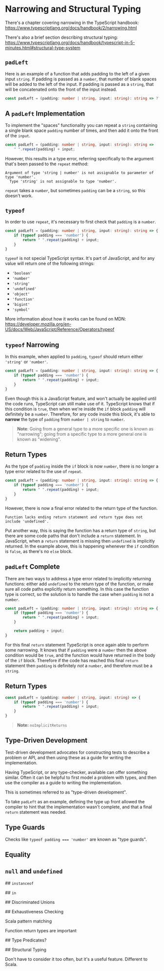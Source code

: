 # Narrowing and Structural Typing

There's a chapter covering narrowing in the TypeScript handbook: https://www.typescriptlang.org/docs/handbook/2/narrowing.html

There's also a brief section describing structural typing: https://www.typescriptlang.org/docs/handbook/typescript-in-5-minutes.html#structural-type-system

## `padLeft`

Here is an example of a function that adds padding to the left of a given input `string`. If padding is passed as a `number`, that number of blank spaces will be added to the left of the input. If padding is passed as a `string`, that will be concatenated onto the front of the input instead.

```ts
const padLeft = (padding: number | string, input: string): string => ???
```

## A `padLeft` Implementation

To implement the "spaces" functionality you can repeat a `string` containing a single blank space `padding` number of times, and then add it onto the front of the `input`.

```ts
const padLeft = (padding: number | string, input: string): string =>
    " ".repeat(padding) + input;
```

However, this results in a type error, referring specifically to the argument that's been passed to the `repeat` method:

```
Argument of type 'string | number' is not assignable to parameter of type 'number'.
  Type 'string' is not assignable to type 'number'.
```

`repeat` takes a `number`, but sometimes `padding` can be a `string`, so this doesn't work.

## `typeof`

In order to use `repeat`, it's necessary to first check that `padding` is a `number`.

```ts
const padLeft = (padding: number | string, input: string): string => {
    if (typeof padding === 'number') {
        return " ".repeat(padding) + input;
    }
}
```

`typeof` is not special TypeScript syntax. It's part of JavaScript, and for any value will return one of the following strings:

- `'boolean'`
- `'number'`
- `'string'`
- `'undefined'`
- `'object'`
- `'function'`
- `'bigint'`
- `'symbol'`

More information about how it works can be found on MDN: https://developer.mozilla.org/en-US/docs/Web/JavaScript/Reference/Operators/typeof

## `typeof` Narrowing

In this example, when applied to `padding`, `typeof` should return either `'string'` or `'number'`.

```ts
const padLeft = (padding: number | string, input: string): string => {
    if (typeof padding === 'number') {
        return " ".repeat(padding) + input;
    }
}
```

Even though this is a JavaScript feature, and won't actually be applied until the code runs, TypeScript can still make use of it. TypeScript knows that if this condition is `true`, then when we're inside the `if` block `padding` will definitely be a `number`. Therefore, for any code inside this block, it's able to **narrow** the type of `padding` from `number | string` to `number`.

> **Note**: Going from a general type to a more specific one is known as "narrowing"; going from a specific type to a more general one is known as "widening".

## Return Types

As the type of `padding` inside the `if` block is now `number`, there is no longer a type error related to the use of `repeat`.

```ts
const padLeft = (padding: number | string, input: string): string => {
    if (typeof padding === 'number') {
        return " ".repeat(padding) + input;
    }
}
```

However, there is now a final error related to the return type of the function.

```
Function lacks ending return statement and return type does not include 'undefined'.
```

Put another way, this is saying the function has a return type of `string`, but there are some code paths that don't include a `return` statement. In JavaScript, when a `return` statement is missing then `undefined` is implicitly returned. In the example above, this is happening whenever the `if` condition is `false`, as there's no `else` block.

## `padLeft` Complete

There are two ways to address a type error related to implicitly returning functions: either add `undefined` to the return type of the function, or make sure all code paths explicitly return something. In this case the function type is correct, so the solution is to handle the case when `padding` is not a `number`.

```ts
const padLeft = (padding: number | string, input: string): string => {
    if (typeof padding === 'number') {
        return " ".repeat(padding) + input;
    }

    return padding + input;
}
```

For this final `return` statement TypeScript is once again able to perform some narrowing. It knows that if `padding` were a `number` then the above condition would be `true`, and the function would have returned in the body of the `if` block. Therefore if the code has reached this final `return` statement then `padding` is definitely *not* a `number`, and therefore must be a `string`.

## Return Types

```ts
const padLeft = (padding: number | string, input: string) => {
    if (typeof padding === 'number') {
        return " ".repeat(padding) + input;
    }
}
```

> **Note:** `noImplicitReturns`

## Type-Driven Development

Test-driven development advocates for constructing tests to describe a problem or API, and then using these as a guide for writing the implementation.

Having TypeScript, or any type-checker, available can offer something similar. Often it can be helpful to first model a problem with types, and then use the compiler as a guide to writing the implementation.

This is sometimes referred to as "type-driven development".

To take `padLeft` as an example, defining the type up front allowed the compiler to hint that the implementation wasn't complete, and that a final `return` statement was needed.

## Type Guards

Checks like `typeof padding === 'number'` are known as "type guards".

## Equality

## `null` and `undefined`

## `instanceof`

## `in`

## Discriminated Unions

## Exhaustiveness Checking

Scala pattern matching

Function return types are important

## Type Predicates?

## Structural Typing

Don't have to consider it too often, but it's a useful feature. Different to Scala.
